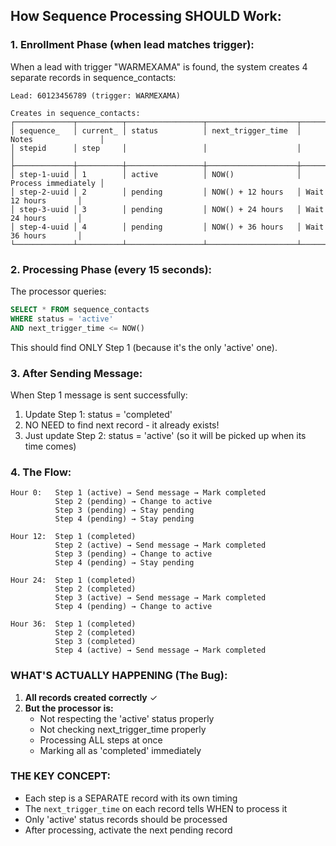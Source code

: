 ## How Sequence Processing SHOULD Work:

### 1. **Enrollment Phase** (when lead matches trigger):
When a lead with trigger "WARMEXAMA" is found, the system creates 4 separate records in sequence_contacts:

```
Lead: 60123456789 (trigger: WARMEXAMA)

Creates in sequence_contacts:
┌─────────────┬──────────┬─────────────────┬────────────────────┬─────────────────────┐
│ sequence_   │ current_ │ status          │ next_trigger_time  │ Notes               │
│ stepid      │ step     │                 │                    │                     │
├─────────────┼──────────┼─────────────────┼────────────────────┼─────────────────────┤
│ step-1-uuid │ 1        │ active          │ NOW()              │ Process immediately │
│ step-2-uuid │ 2        │ pending         │ NOW() + 12 hours   │ Wait 12 hours       │
│ step-3-uuid │ 3        │ pending         │ NOW() + 24 hours   │ Wait 24 hours       │
│ step-4-uuid │ 4        │ pending         │ NOW() + 36 hours   │ Wait 36 hours       │
└─────────────┴──────────┴─────────────────┴────────────────────┴─────────────────────┘
```

### 2. **Processing Phase** (every 15 seconds):
The processor queries:
```sql
SELECT * FROM sequence_contacts 
WHERE status = 'active' 
AND next_trigger_time <= NOW()
```

This should find ONLY Step 1 (because it's the only 'active' one).

### 3. **After Sending Message**:
When Step 1 message is sent successfully:
1. Update Step 1: status = 'completed'
2. NO NEED to find next record - it already exists!
3. Just update Step 2: status = 'active' (so it will be picked up when its time comes)

### 4. **The Flow**:
```
Hour 0:   Step 1 (active) → Send message → Mark completed
          Step 2 (pending) → Change to active
          Step 3 (pending) → Stay pending
          Step 4 (pending) → Stay pending

Hour 12:  Step 1 (completed) 
          Step 2 (active) → Send message → Mark completed
          Step 3 (pending) → Change to active
          Step 4 (pending) → Stay pending

Hour 24:  Step 1 (completed)
          Step 2 (completed)
          Step 3 (active) → Send message → Mark completed
          Step 4 (pending) → Change to active

Hour 36:  Step 1 (completed)
          Step 2 (completed)
          Step 3 (completed)
          Step 4 (active) → Send message → Mark completed
```

### WHAT'S ACTUALLY HAPPENING (The Bug):

1. **All records created correctly** ✓
2. **But the processor is:**
   - Not respecting the 'active' status properly
   - Not checking next_trigger_time properly
   - Processing ALL steps at once
   - Marking all as 'completed' immediately

### THE KEY CONCEPT:
- Each step is a SEPARATE record with its own timing
- The `next_trigger_time` on each record tells WHEN to process it
- Only 'active' status records should be processed
- After processing, activate the next pending record